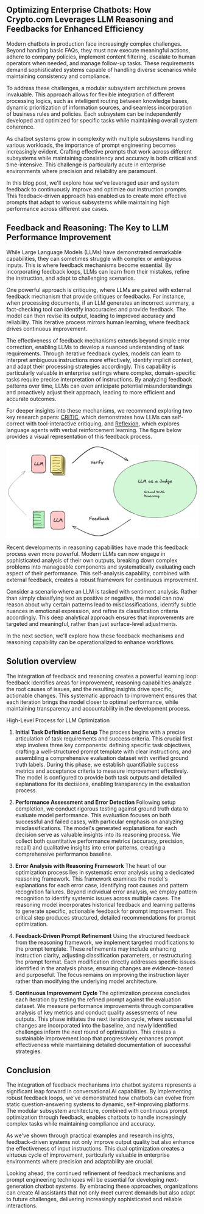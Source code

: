 ## Optimizing Enterprise Chatbots: How Crypto.com Leverages LLM Reasoning and Feedbacks for Enhanced Efficiency


Modern chatbots in production face increasingly complex challenges. Beyond handling basic FAQs, they must now execute meaningful actions, adhere to company policies, implement content filtering, escalate to human operators when needed, and manage follow-up tasks. These requirements demand sophisticated systems capable of handling diverse scenarios while maintaining consistency and compliance.

To address these challenges, a modular subsystem architecture proves invaluable. This approach allows for flexible integration of different processing logics, such as intelligent routing between knowledge bases, dynamic prioritization of information sources, and seamless incorporation of business rules and policies. Each subsystem can be independently developed and optimized for specific tasks while maintaining overall system coherence.

As chatbot systems grow in complexity with multiple subsystems handling various workloads, the importance of prompt engineering becomes increasingly evident. Crafting effective prompts that work across different subsystems while maintaining consistency and accuracy is both critical and time-intensive. This challenge is particularly acute in enterprise environments where precision and reliability are paramount.

In this blog post, we'll explore how we've leveraged user and system feedback to continuously improve and optimize our instruction prompts. This feedback-driven approach has enabled us to create more effective prompts that adapt to various subsystems while maintaining high performance across different use cases.


## Feedback and Reasoning: The Key to LLM Performance Improvement

While Large Language Models (LLMs) have demonstrated remarkable capabilities, they can sometimes struggle with complex or ambiguous inputs. This is where feedback mechanisms become essential. By incorporating feedback loops, LLMs can learn from their mistakes, refine the instruction, and adapt to challenging scenarios.

One powerful approach is critiquing, where LLMs are paired with external feedback mechanism that provide critiques or feedbacks. For instance, when processing documents, if an LLM generates an incorrect summary, a fact-checking tool can identify inaccuracies and provide feedback. The model can then revise its output, leading to improved accuracy and reliability. This iterative process mirrors human learning, where feedback drives continuous improvement.

The effectiveness of feedback mechanisms extends beyond simple error correction, enabling LLMs to develop a nuanced understanding of task requirements. Through iterative feedback cycles, models can learn to interpret ambiguous instructions more effectively, identify implicit context, and adapt their processing strategies accordingly. This capability is particularly valuable in enterprise settings where complex, domain-specific tasks require precise interpretation of instructions. By analyzing feedback patterns over time, LLMs can even anticipate potential misunderstandings and proactively adjust their approach, leading to more efficient and accurate outcomes.


 For deeper insights into these mechanisms, we recommend exploring two key research papers: [CRITIC](https://arxiv.org/abs/2305.11738), which demonstrates how LLMs can self-correct with tool-interactive critiquing, and [Reflexion](https://arxiv.org/abs/2303.11366), which explores language agents with verbal reinforcement learning. The figure below provides a visual representation of this feedback process.

![Illustration of the feedback loop](./images/feedback.png)


Recent developments in reasoning capabilities have made this feedback process even more powerful. Modern LLMs can now engage in sophisticated analysis of their own outputs, breaking down complex problems into manageable components and systematically evaluating each aspect of their performance. This self-analysis capability, combined with external feedback, creates a robust framework for continuous improvement.

Consider a scenario where an LLM is tasked with sentiment analysis. Rather than simply classifying text as positive or negative, the model can now reason about why certain patterns lead to misclassifications, identify subtle nuances in emotional expression, and refine its classification criteria accordingly. This deep analytical approach ensures that improvements are targeted and meaningful, rather than just surface-level adjustments.

In the next section, we'll explore how these feedback mechanisms and reasoning capability can be operationalized to enhance workflows.


## Solution overview

The integration of feedback and reasoning creates a powerful learning loop: feedback identifies areas for improvement, reasoning capabilities analyze the root causes of issues, and the resulting insights drive specific, actionable changes. This systematic approach to improvement ensures that each iteration brings the model closer to optimal performance, while maintaining transparency and accountability in the development process.

High-Level Process for LLM Optimization

1. **Initial Task Definition and Setup**
The process begins with a precise articulation of task requirements and success criteria. This crucial first step involves three key components: defining specific task objectives, crafting a well-structured prompt template with clear instructions, and assembling a comprehensive evaluation dataset with verified ground truth labels. During this phase, we establish quantifiable success metrics and acceptance criteria to measure improvement effectively. The model is configured to provide both task outputs and detailed explanations for its decisions, enabling transparency in the evaluation process.

2. **Performance Assessment and Error Detection**
Following setup completion, we conduct rigorous testing against ground truth data to evaluate model performance. This evaluation focuses on both successful and failed cases, with particular emphasis on analyzing misclassifications. The model's generated explanations for each decision serve as valuable insights into its reasoning process. We collect both quantitative performance metrics (accuracy, precision, recall) and qualitative insights into error patterns, creating a comprehensive performance baseline.

3. **Error Analysis with Reasoning Framework**
The heart of our optimization process lies in systematic error analysis using a dedicated reasoning framework. This framework examines the model's explanations for each error case, identifying root causes and pattern recognition failures. Beyond individual error analysis, we employ pattern recognition to identify systemic issues across multiple cases. The reasoning model incorporates historical feedback and learning patterns to generate specific, actionable feedback for prompt improvement. This critical step produces structured, detailed recommendations for prompt optimization.

4. **Feedback-Driven Prompt Refinement**
Using the structured feedback from the reasoning framework, we implement targeted modifications to the prompt template. These refinements may include enhancing instruction clarity, adjusting classification parameters, or restructuring the prompt format. Each modification directly addresses specific issues identified in the analysis phase, ensuring changes are evidence-based and purposeful. The focus remains on improving the instruction layer rather than modifying the underlying model architecture.

5. **Continuous Improvement Cycle**
The optimization process concludes each iteration by testing the refined prompt against the evaluation dataset. We measure performance improvements through comparative analysis of key metrics and conduct quality assessments of new outputs. This phase initiates the next iteration cycle, where successful changes are incorporated into the baseline, and newly identified challenges inform the next round of optimization. This creates a sustainable improvement loop that progressively enhances prompt effectiveness while maintaining detailed documentation of successful strategies.










## Conclusion

The integration of feedback mechanisms into chatbot systems represents a significant leap forward in conversational AI capabilities. By implementing robust feedback loops, we've demonstrated how chatbots can evolve from static question-answering systems to dynamic, self-improving platforms. The modular subsystem architecture, combined with continuous prompt optimization through feedback, enables chatbots to handle increasingly complex tasks while maintaining compliance and accuracy.

As we've shown through practical examples and research insights, feedback-driven systems not only improve output quality but also enhance the effectiveness of input instructions. This dual optimization creates a virtuous cycle of improvement, particularly valuable in enterprise environments where precision and adaptability are crucial.

Looking ahead, the continued refinement of feedback mechanisms and prompt engineering techniques will be essential for developing next-generation chatbot systems. By embracing these approaches, organizations can create AI assistants that not only meet current demands but also adapt to future challenges, delivering increasingly sophisticated and reliable interactions.

